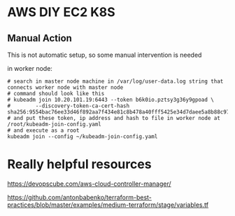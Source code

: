 # AWS DIY EC2 K8S

## Manual Action

This is not automatic setup, so some manual intervention is needed

in worker node:
```
# search in master node machine in /var/log/user-data.log string that connects worker node with master node
# command should look like this 
# kubeadm join 10.20.101.19:6443 --token b6k0io.pztsy3g36y9gpoad \
#        --discovery-token-ca-cert-hash sha256:9554bac76ee33d46f892aa7f434e81c8b478a40fff5425e34d7daee5a8b88c97
# and put these token, ip address and hash to file in worker node at /root/kubeadm-join-config.yaml
# and execute as a root 
kubeadm join --config ~/kubeadm-join-config.yaml
```


# Really helpful resources

https://devopscube.com/aws-cloud-controller-manager/

https://github.com/antonbabenko/terraform-best-practices/blob/master/examples/medium-terraform/stage/variables.tf
